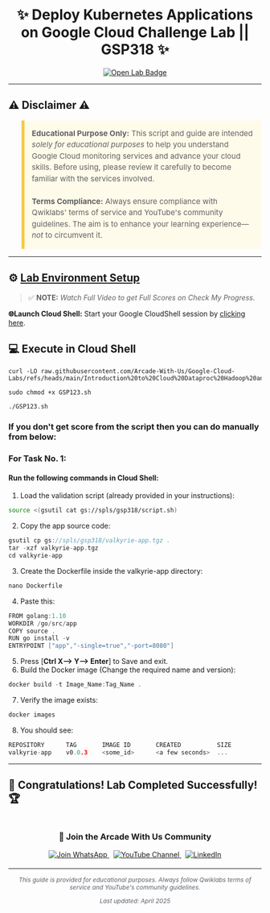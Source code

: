 <h1 align="center">
✨  Deploy Kubernetes Applications on Google Cloud Challenge Lab || GSP318  ✨
</h1>

<div align="center">
  <a href="https://www.cloudskillsboost.google/focuses/10457?parent=catalog" target="_blank" rel="noopener noreferrer">
    <img src="https://img.shields.io/badge/Open_Lab-Cloud_Skills_Boost-4285F4?style=for-the-badge&logo=google&logoColor=white&labelColor=34A853" alt="Open Lab Badge">
  </a>
</div>

---

## ⚠️ Disclaimer ⚠️

<blockquote style="background-color: #fffbea; border-left: 6px solid #f7c948; padding: 1em; font-size: 15px; line-height: 1.5;">
  <strong>Educational Purpose Only:</strong> This script and guide are intended <em>solely for educational purposes</em> to help you understand Google Cloud monitoring services and advance your cloud skills. Before using, please review it carefully to become familiar with the services involved.
  <br><br>
  <strong>Terms Compliance:</strong> Always ensure compliance with Qwiklabs' terms of service and YouTube's community guidelines. The aim is to enhance your learning experience—<em>not</em> to circumvent it.
</blockquote>

---

## ⚙️ <ins>Lab Environment Setup</ins>

> ✅ **NOTE:** *Watch Full Video to get Full Scores on Check My Progress.*

**🌐Launch Cloud Shell:**
Start your Google CloudShell session by [clicking here](https://console.cloud.google.com/home/dashboard?project=&pli=1&cloudshell=true).

## 💻 **Execute in Cloud Shell**  
```
curl -LO raw.githubusercontent.com/Arcade-With-Us/Google-Cloud-Labs/refs/heads/main/Introduction%20to%20Cloud%20Dataproc%20Hadoop%20and%20Spark%20on%20Google%20Cloud/GSP123.sh

sudo chmod +x GSP123.sh

./GSP123.sh
```
### If you don't get score from the script then you can do manually from below:
### For Task No. 1:
#### Run the following commands in **Cloud Shell**:
1. Load the validation script (already provided in your instructions):
```bash
source <(gsutil cat gs://spls/gsp318/script.sh) 
```
2. Copy the app source code:
```cpp
gsutil cp gs://spls/gsp318/valkyrie-app.tgz .
tar -xzf valkyrie-app.tgz
cd valkyrie-app
```
3. Create the Dockerfile inside the valkyrie-app directory:
```cpp
nano Dockerfile
```
4. Paste this:
```cpp
FROM golang:1.10
WORKDIR /go/src/app
COPY source .
RUN go install -v
ENTRYPOINT ["app","-single=true","-port=8080"]
```
5. Press [**Ctrl X--> Y--> Enter**] to Save and exit.
6. Build the Docker image (Change the required name and version):
```cpp
docker build -t Image_Name:Tag_Name .
```
7. Verify the image exists:
```cpp
docker images
```
8. You should see:
```cpp
REPOSITORY      TAG       IMAGE ID       CREATED          SIZE
valkyrie-app    v0.0.3    <some_id>      <a few seconds>  ...
```
---

## 🎉 **Congratulations! Lab Completed Successfully!** 🏆  

<div align="center" style="padding: 5px;">
  <h3>📱 Join the Arcade With Us Community</h3>
  
  <a href="https://chat.whatsapp.com/KN3NvYNTJvU5xMCVTORJtS">
    <img src="https://img.shields.io/badge/Join_WhatsApp-25D366?style=for-the-badge&logo=whatsapp&logoColor=white" alt="Join WhatsApp">
  </a>
  &nbsp;
  <a href="https://youtube.com/@arcadewithus_we?si=yeEby5M3k40gdX4l">
    <img src="https://img.shields.io/badge/Subscribe-Arcade%20With%20Us-FF0000?style=for-the-badge&logo=youtube&logoColor=white" alt="YouTube Channel">
  </a>
  &nbsp;
  <a href="https://www.linkedin.com/in/tripti-gupta-a28a6832b/">
    <img src="https://img.shields.io/badge/LINKEDIN-Tripti%20Gupta-0077B5?style=for-the-badge&logo=linkedin&logoColor=white" alt="LinkedIn">
</a>


</div>

---

<div align="center">
  <p style="font-size: 12px; color: #586069;">
    <em>This guide is provided for educational purposes. Always follow Qwiklabs terms of service and YouTube's community guidelines.</em>
  </p>
  <p style="font-size: 12px; color: #586069;">
    <em>Last updated: April 2025</em>
  </p>
</div>
